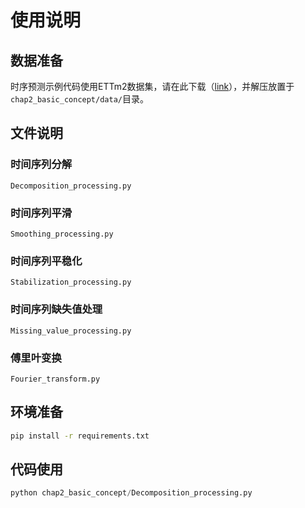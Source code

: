 # 使用说明

## 数据准备
时序预测示例代码使用ETTm2数据集，请在此下载（[link](https://drive.google.com/file/d/1v5az7yXB5J4se5UHrmXzedSCrMlDWAtH/view?usp=sharing)），并解压放置于 `chap2_basic_concept/data/`目录。

## 文件说明
### 时间序列分解
`Decomposition_processing.py`
### 时间序列平滑
`Smoothing_processing.py`
### 时间序列平稳化
`Stabilization_processing.py`
### 时间序列缺失值处理
`Missing_value_processing.py`
### 傅里叶变换
`Fourier_transform.py`
## 环境准备
```bash
pip install -r requirements.txt
```
## 代码使用

```python
python chap2_basic_concept/Decomposition_processing.py
```


